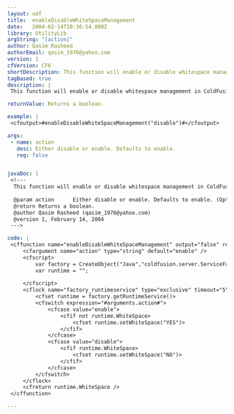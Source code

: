 ```yaml
---
layout: udf
title:  enableDisableWhiteSpaceManagement
date:   2004-02-14T10:36:54.000Z
library: UtilityLib
argString: "[action]"
author: Qasim Rasheed
authorEmail: qasim_1976@yahoo.com
version: 1
cfVersion: CF6
shortDescription: This function will enable or disable whitespace management in ColdFusion Server without access to ColdFusion Administrator.
tagBased: true
description: |
 This function will enable or disable whitespace management in ColdFusion Server without access to ColdFusion Administrator. It returns the current status of the setting.

returnValue: Returns a boolean.

example: |
 <cfoutput>#enableDisableWhiteSpaceManagement("disable")#</cfoutput>

args:
 - name: action
   desc: Either disable or enable. Defaults to enable.
   req: false


javaDoc: |
 <!---
  This function will enable or disable whitespace management in ColdFusion Server without access to ColdFusion Administrator.
  
  @param action      Either disable or enable. Defaults to enable. (Optional)
  @return Returns a boolean. 
  @author Qasim Rasheed (qasim_1976@yahoo.com) 
  @version 1, February 14, 2004 
 --->

code: |
 <cffunction name="enableDisableWhiteSpaceManagement" output="false" returntype="boolean">
     <cfargument name="action" type="string" default="enable" />
     <cfscript>
         var factory = CreateObject("Java","coldfusion.server.ServiceFactory");
         var runtime = "";
         
     </cfscript>
     <cflock name="factory_runtimeservice" type="exclusive" timeout="5">
         <cfset runtime = factory.getRuntimeService()>
         <cfswitch expression="#arguments.action#">
             <cfcase value="enable">
                 <cfif not runtime.WhiteSpace>
                     <cfset runtime.setWhiteSpace("YES")>
                 </cfif>
             </cfcase>
             <cfcase value="disable">
                 <cfif runtime.WhiteSpace>
                     <cfset runtime.setWhiteSpace("NO")>
                 </cfif>
             </cfcase>
         </cfswitch>
     </cflock>
     <cfreturn runtime.WhiteSpace />
 </cffunction>

---
```


